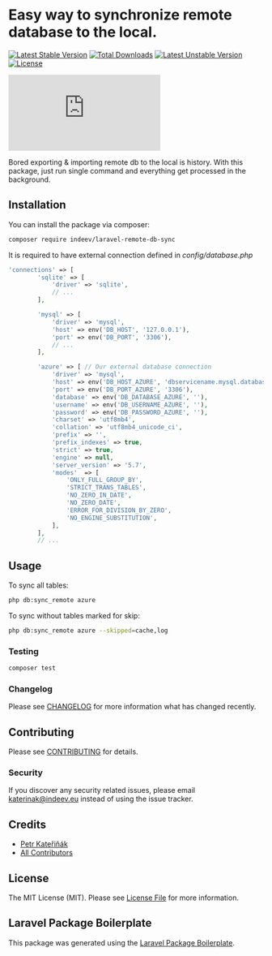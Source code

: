 # Easy way to synchronize remote database to the local.

[![Latest Stable Version](http://poser.pugx.org/indeev/laravel-remote-db-sync/v)](https://packagist.org/packages/indeev/laravel-remote-db-sync)
[![Total Downloads](http://poser.pugx.org/indeev/laravel-remote-db-sync/downloads)](https://packagist.org/packages/indeev/laravel-remote-db-sync)
[![Latest Unstable Version](http://poser.pugx.org/indeev/laravel-remote-db-sync/v/unstable)](https://packagist.org/packages/indeev/laravel-rapid-db-anonymizer)
[![License](http://poser.pugx.org/indeev/laravel-remote-db-sync/license)](https://packagist.org/packages/indeev/laravel-remote-db-sync)

![Laravel Remote DB Sync](https://github.com/inDeev/laravel-remote-db-sync/blob/master/img/laravel_remote_db_sync.php)

Bored exporting & importing remote db to the local is history. With this package, just run single command and everything get processed in the background.

## Installation

You can install the package via composer:

```bash
composer require indeev/laravel-remote-db-sync
```

It is required to have external connection defined in _config/database.php_

```php
'connections' => [
        'sqlite' => [
            'driver' => 'sqlite',
            // ...
        ],

        'mysql' => [
            'driver' => 'mysql',
            'host' => env('DB_HOST', '127.0.0.1'),
            'port' => env('DB_PORT', '3306'),
            // ...
        ],

        'azure' => [ // Our external database connection
            'driver' => 'mysql',
            'host' => env('DB_HOST_AZURE', 'dbservicename.mysql.database.azure.com'),
            'port' => env('DB_PORT_AZURE', '3306'),
            'database' => env('DB_DATABASE_AZURE', ''),
            'username' => env('DB_USERNAME_AZURE', ''),
            'password' => env('DB_PASSWORD_AZURE', ''),
            'charset' => 'utf8mb4',
            'collation' => 'utf8mb4_unicode_ci',
            'prefix' => '',
            'prefix_indexes' => true,
            'strict' => true,
            'engine' => null,
            'server_version' => '5.7',
            'modes'  => [
                'ONLY_FULL_GROUP_BY',
                'STRICT_TRANS_TABLES',
                'NO_ZERO_IN_DATE',
                'NO_ZERO_DATE',
                'ERROR_FOR_DIVISION_BY_ZERO',
                'NO_ENGINE_SUBSTITUTION',
            ],
        ],
        // ...
```

## Usage

To sync all tables: 

```bash
php db:sync_remote azure
```

To sync without tables marked for skip:

```bash
php db:sync_remote azure --skipped=cache,log
```

### Testing

```bash
composer test
```

### Changelog

Please see [CHANGELOG](CHANGELOG.md) for more information what has changed recently.

## Contributing

Please see [CONTRIBUTING](CONTRIBUTING.md) for details.

### Security

If you discover any security related issues, please email katerinak@indeev.eu instead of using the issue tracker.

## Credits

-   [Petr Kateřiňák](https://github.com/indeev)
-   [All Contributors](../../contributors)

## License

The MIT License (MIT). Please see [License File](LICENSE.md) for more information.

## Laravel Package Boilerplate

This package was generated using the [Laravel Package Boilerplate](https://laravelpackageboilerplate.com).
